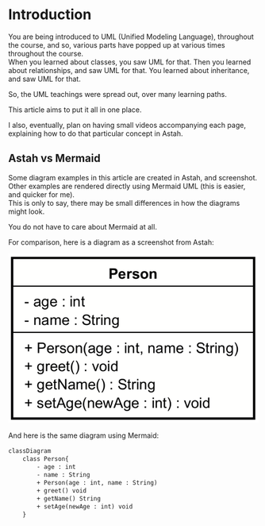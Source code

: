# Introduction

You are being introduced to UML (Unified Modeling Language), throughout the course, and so, various parts have popped up at various times throughout the course.\
When you learned about classes, you saw UML for that. Then you learned about relationships, and saw UML for that. You learned about inheritance, and saw UML for that.

So, the UML teachings were spread out, over many learning paths.

This article aims to put it all in one place.

I also, eventually, plan on having small videos accompanying each page, explaining how to do that particular concept in Astah.

## Astah vs Mermaid

Some diagram examples in this article are created in Astah, and screenshot. Other examples are rendered directly using Mermaid UML (this is easier, and quicker for me).\
This is only to say, there may be small differences in how the diagrams might look. 

You do not have to care about Mermaid at all.

For comparison, here is a diagram as a screenshot from Astah:

![astah example](Resources/class-example.png)

And here is the same diagram using Mermaid:

```mermaid
classDiagram
    class Person{
        - age : int
        - name : String
        + Person(age : int, name : String)
        + greet() void
        + getName() String
        + setAge(newAge : int) void
    }
```